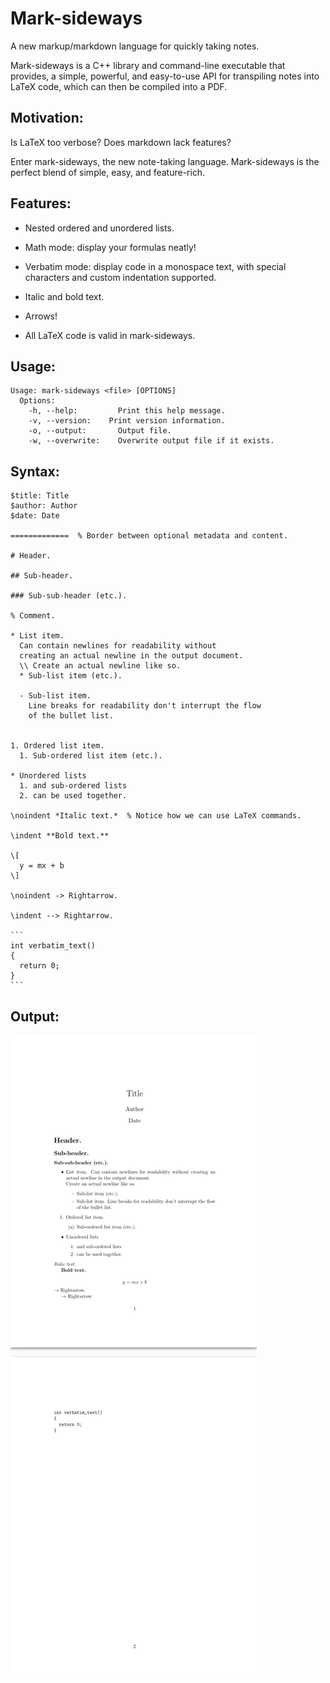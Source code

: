 # Mark-sideways

A new markup/markdown language for quickly taking notes.

Mark-sideways is a C++ library and command-line executable that provides, a simple, powerful, and easy-to-use API
for transpiling notes into LaTeX code, which can then be compiled into a PDF.

## Motivation:

Is LaTeX too verbose? Does markdown lack features?

Enter mark-sideways, the new note-taking language.
Mark-sideways is the perfect blend of simple, easy, and feature-rich.

## Features:

- Nested ordered and unordered lists.

- Math mode: display your formulas neatly!

- Verbatim mode: display code in a monospace text, with special characters and custom indentation supported.

- Italic and bold text.

- Arrows!

- All LaTeX code is valid in mark-sideways.

## Usage:

    Usage: mark-sideways <file> [OPTIONS]
      Options:
        -h, --help: 	    Print this help message.
        -v, --version:	  Print version information.
        -o, --output:	    Output file.
        -w, --overwrite:	Overwrite output file if it exists.

## Syntax:

    $title: Title
    $author: Author
    $date: Date

    =============  % Border between optional metadata and content.

    # Header.

    ## Sub-header.

    ### Sub-sub-header (etc.).

    % Comment.

    * List item.
      Can contain newlines for readability without
      creating an actual newline in the output document.
      \\ Create an actual newline like so.
      * Sub-list item (etc.).

      - Sub-list item.
        Line breaks for readability don't interrupt the flow
        of the bullet list.


    1. Ordered list item.
      1. Sub-ordered list item (etc.).

    * Unordered lists
      1. and sub-ordered lists
      2. can be used together.

    \noindent *Italic text.*  % Notice how we can use LaTeX commands.

    \indent **Bold text.**

    \[
      y = mx + b
    \]

    \noindent -> Rightarrow.

    \indent --> Rightarrow.

    ```
    int verbatim_text()
    {
      return 0;
    }
    ```

## Output:

![](example.png)
